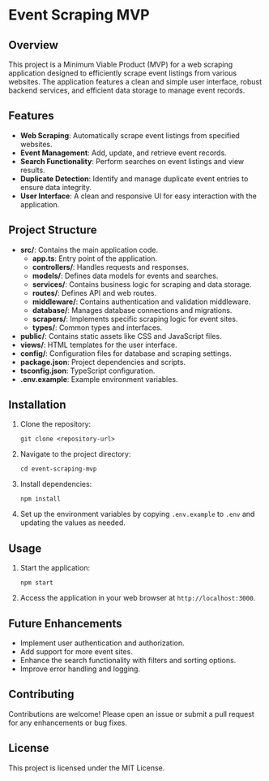 # Event Scraping MVP

## Overview
This project is a Minimum Viable Product (MVP) for a web scraping application designed to efficiently scrape event listings from various websites. The application features a clean and simple user interface, robust backend services, and efficient data storage to manage event records.

## Features
- **Web Scraping**: Automatically scrape event listings from specified websites.
- **Event Management**: Add, update, and retrieve event records.
- **Search Functionality**: Perform searches on event listings and view results.
- **Duplicate Detection**: Identify and manage duplicate event entries to ensure data integrity.
- **User Interface**: A clean and responsive UI for easy interaction with the application.

## Project Structure
- **src/**: Contains the main application code.
  - **app.ts**: Entry point of the application.
  - **controllers/**: Handles requests and responses.
  - **models/**: Defines data models for events and searches.
  - **services/**: Contains business logic for scraping and data storage.
  - **routes/**: Defines API and web routes.
  - **middleware/**: Contains authentication and validation middleware.
  - **database/**: Manages database connections and migrations.
  - **scrapers/**: Implements specific scraping logic for event sites.
  - **types/**: Common types and interfaces.
- **public/**: Contains static assets like CSS and JavaScript files.
- **views/**: HTML templates for the user interface.
- **config/**: Configuration files for database and scraping settings.
- **package.json**: Project dependencies and scripts.
- **tsconfig.json**: TypeScript configuration.
- **.env.example**: Example environment variables.

## Installation
1. Clone the repository:
   ```
   git clone <repository-url>
   ```
2. Navigate to the project directory:
   ```
   cd event-scraping-mvp
   ```
3. Install dependencies:
   ```
   npm install
   ```
4. Set up the environment variables by copying `.env.example` to `.env` and updating the values as needed.

## Usage
1. Start the application:
   ```
   npm start
   ```
2. Access the application in your web browser at `http://localhost:3000`.

## Future Enhancements
- Implement user authentication and authorization.
- Add support for more event sites.
- Enhance the search functionality with filters and sorting options.
- Improve error handling and logging.

## Contributing
Contributions are welcome! Please open an issue or submit a pull request for any enhancements or bug fixes.

## License
This project is licensed under the MIT License.